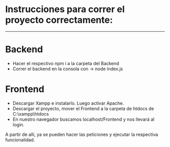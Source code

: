 # Instrucciones para correr el proyecto correctamente:
-------------------------------------------------------

# Backend
- Hacer el respectivo npm i a la carpeta del Backend 
- Correr el backend en la consola con -> node index.js
  
# Frontend
- Descargar Xampp e instalarlo. Luego activar Apache.
- Descargar el proyecto, mover el Frontend a la carpeta de htdocs de C:\xampp\htdocs
- En nuestro navegador buscamos localhost/Frontend y nos llevará al login.

A partir de allí, ya se pueden hacer las peticiones y ejecutar la respectiva funcionalidad.
